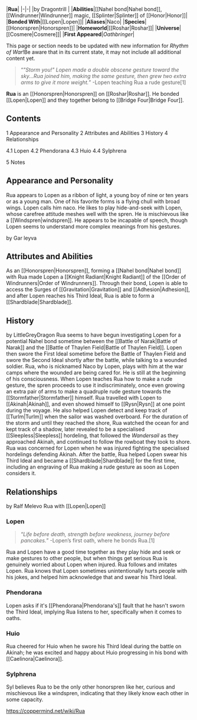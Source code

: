 |**Rua**|
|-|-|
|by  Dragontrill |
|**Abilities**|[[Nahel bond\|Nahel bond]], [[Windrunner\|Windrunner]] magic, [[Splinter\|Splinter]] of [[Honor\|Honor]]|
|**Bonded With**|[[Lopen\|Lopen]]|
|**Aliases**|Naco|
|**Species**|[[Honorspren\|Honorspren]]|
|**Homeworld**|[[Roshar\|Roshar]]|
|**Universe**|[[Cosmere\|Cosmere]]|
|**First Appeared**|*Oathbringer*|

This page or section needs to be updated with new information for *Rhythm of War*!Be aware that in its current state, it may not include all additional content yet.

>“*"Storm you!" Lopen made a double obscene gesture toward the sky...Rua joined him, making the same gesture, then grew two extra arms to give it more weight.*”
\-Lopen teaching Rua a rude gesture[1]


**Rua** is an [[Honorspren\|Honorspren]] on [[Roshar\|Roshar]]. He bonded [[Lopen\|Lopen]] and they together belong to [[Bridge Four\|Bridge Four]].

## Contents

1 Appearance and Personality
2 Attributes and Abilities
3 History
4 Relationships

4.1 Lopen
4.2 Phendorana
4.3 Huio
4.4 Sylphrena


5 Notes


## Appearance and Personality
Rua appears to Lopen as a ribbon of light, a young boy of nine or ten years or as a young man. One of his favorite forms is a flying chull with broad wings. Lopen calls him naco. He likes to play hide-and-seek with Lopen, whose carefree attitude meshes well with the spren. He is mischievous like a [[Windspren\|windspren]]. He appears to be incapable of speech, though Lopen seems to understand more complex meanings from his gestures.

 by  Gar leyva 
## Attributes and Abilities
As an [[Honorspren\|Honorspren]], forming a [[Nahel bond\|Nahel bond]] with Rua made Lopen a [[Knight Radiant\|Knight Radiant]] of the [[Order of Windrunners\|Order of Windrunners]]. Through their bond, Lopen is able to access the Surges of [[Gravitation\|Gravitation]] and [[Adhesion\|Adhesion]], and after Lopen reaches his Third Ideal, Rua is able to form a [[Shardblade\|Shardblade]].

## History
 by  LittleGreyDragon 
Rua seems to have begun investigating Lopen for a potential Nahel bond sometime between the [[Battle of Narak\|Battle of Narak]] and the [[Battle of Thaylen Field\|Battle of Thaylen Field]]. Lopen then swore the First Ideal sometime before the Battle of Thaylen Field and swore the Second Ideal shortly after the battle, while talking to a wounded soldier.
Rua, who is nicknamed Naco by Lopen, plays with him at the war camps where the wounded are being cared for. He is still at the beginning of his consciousness. When Lopen teaches Rua how to make a rude gesture, the spren proceeds to use it indiscriminately, once even growing an extra pair of arms to make a quadruple rude gesture towards the [[Stormfather\|Stormfather]] himself.
Rua travelled with Lopen to [[Akinah\|Akinah]], and even showed himself to [[Rysn\|Rysn]] at one point during the voyage. He also helped Lopen detect and keep track of [[Turlm\|Turlm]] when the sailor was washed overboard. For the duration of the storm and until they reached the shore, Rua watched the ocean for and kept track of a shadow, later revealed to be a specialised [[Sleepless\|Sleepless]] hordeling, that followed the *Wandersail* as they approached Akinah, and continued to follow the rowboat they took to shore. Rua was concerned for Lopen when he was injured fighting the specialised hordelings defending Akinah. After the battle, Rua helped Lopen swear his Third Ideal and became a [[Shardblade\|Shardblade]] for the first time, including an engraving of Rua making a rude gesture as soon as Lopen considers it.

## Relationships
 by  Ralf Melevo  Rua with [[Lopen\|Lopen]]
### Lopen
>“*Life before death, strength before weakness, journey before pancakes.*”
\-Lopen’s first oath, where he bonds Rua.[1]


Rua and Lopen have a good time together as they play hide and seek or make gestures to other people, but when things get serious Rua is genuinely worried about Lopen when injured. Rua follows and imitates Lopen. Rua knows that Lopen sometimes unintentionally hurts people with his jokes, and helped him acknowledge that and swear his Third Ideal.

### Phendorana
Lopen asks if it's [[Phendorana\|Phendorana's]] fault that he hasn't sworn the Third Ideal, implying Rua listens to her, specifically when it comes to oaths.

### Huio
Rua cheered for Huio when he swore his Third Ideal during the battle on Akinah; he was excited and happy about Huio progressing in his bond with [[Caelinora\|Caelinora]].

### Sylphrena
Syl believes Rua to be the only other honorspren like her, curious and mischievous like a windspren, indicating that they likely know each other in some capacity.



https://coppermind.net/wiki/Rua